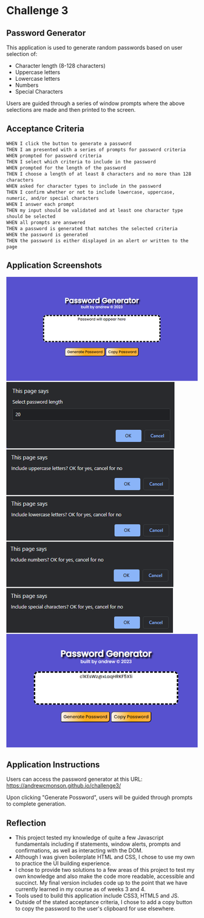 # Challenge 3

## Password Generator
This application is used to generate random passwords based on user selection of:

- Character length (8-128 characters)
- Uppercase letters
- Lowercase letters
- Numbers
- Special Characters

Users are guided through a series of window prompts where the above selections are made and then printed to the screen.

## Acceptance Criteria
```GIVEN I need a new, secure password
WHEN I click the button to generate a password
THEN I am presented with a series of prompts for password criteria
WHEN prompted for password criteria
THEN I select which criteria to include in the password
WHEN prompted for the length of the password
THEN I choose a length of at least 8 characters and no more than 128 characters
WHEN asked for character types to include in the password
THEN I confirm whether or not to include lowercase, uppercase, numeric, and/or special characters
WHEN I answer each prompt
THEN my input should be validated and at least one character type should be selected
WHEN all prompts are answered
THEN a password is generated that matches the selected criteria
WHEN the password is generated
THEN the password is either displayed in an alert or written to the page
```
## Application Screenshots
![App screenshot](assets\css\resources\PW-Generator-SS.png)
![App screenshot](assets\css\resources\PW-length-ss.png)
![App screenshot](assets\css\resources\PWG-Uppercase-SS.png)
![App screenshot](assets\css\resources\PWG-Lowercase-SS.png)
![App screenshot](assets\css\resources\PWG-Numbers-SS.png)
![App screenshot](assets\css\resources\PWG-SpecChars-SS.png)
![App screenshot](assets\css\resources\PWG-Final-SS.png)

## Application Instructions
Users can access the password generator at this URL: https://andrewcmonson.github.io/challenge3/

Upon clicking "Generate Possword", users will be guided through prompts to complete generation.

## Reflection
- This project tested my knowledge of quite a few Javascript fundamentals including if statements, window alerts, prompts and confirmations, as well as interacting with the DOM.
- Although I was given boilerplate HTML and CSS, I chose to use my own to practice the UI building experience.
- I chose to provide two solutions to a few areas of this project to test my own knowledge and also make the code more readable, accessible and succinct. My final version includes code up to the point that we have currently learned in my course as of weeks 3 and 4.
- Tools used to build this application include CSS3, HTML5 and JS.
- Outside of the stated acceptance criteria, I chose to add a copy button to copy the password to the user's clipboard for use elsewhere.